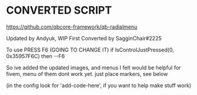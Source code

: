 # CONVERTED SCRIPT
https://github.com/qbcore-framework/qb-radialmenu

Updated by Andyuk, WIP
First Converted by SagginChair#2225

To use PRESS F6 (GOING TO CHANGE IT)
if IsControlJustPressed(0, 0x35957F6C) then --F6  

So ive added the updated images, and menus I felt would be helpful for fivem, menu of them dont work yet. just place markers, see below

(in the config look for 'add-code-here', if you want to help make stuff work)


